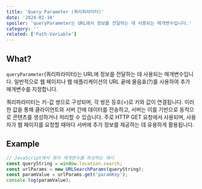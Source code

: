 ```yaml
---
title: 'Query Parameter (쿼리파라미터)'
date: '2024-02-10'
spoiler: 'queryParameter는 URL에서 정보를 전달하는 데 사용되는 매개변수입니다.'
category: ''
related: ['Path-Variable']
---
```


## What?

`queryParameter`(쿼리파라미터)는 URL에 정보를 전달하는 데 사용되는 매개변수입니다. 일반적으로 웹 페이지나 웹 애플리케이션의 URL 끝에 물음표(?)를 사용하여 추가 매개변수를 지정합니다.

쿼리파라미터는 키-값 쌍으로 구성되며, 각 쌍은 등호(=)로 키와 값이 연결됩니다. 이러한 값을 통해 클라이언트와 서버 간에 데이터를 전송하고, 서버는 이를 기반으로 동적으로 콘텐츠를 생성하거나 처리할 수 있습니다. 주로 HTTP GET 요청에서 사용되며, 사용자가 웹 페이지를 요청할 때마다 서버에 추가 정보를 제공하는 데 유용하게 활용됩니다.

## Example

```js
// JavaScript에서 쿼리 매개변수를 파싱하는 예시
const queryString = window.location.search;
const urlParams = new URLSearchParams(queryString);
const paramValue = urlParams.get('paramKey');
console.log(paramValue);
```
